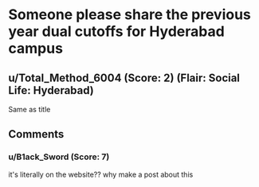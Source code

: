 # Someone please share the previous year dual cutoffs for Hyderabad campus
## u/Total_Method_6004 (Score: 2) (Flair: Social Life: Hyderabad)
Same as title


## Comments

### u/B1ack_Sword (Score: 7)
it's literally on the website?? why make a post about this




